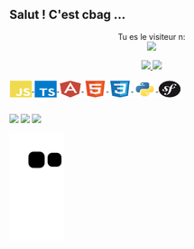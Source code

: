 ## Salut ! C'est cbag ...
<p align="center"> 
  Tu es le visiteur n: <br>
  <img src="https://profile-counter.glitch.me/joe-pierre/count.svg" />
</p>
<div align="center">
  <a href="https://github.com/cbag1">
  <img height="180em" src="https://github-readme-stats.vercel.app/api?username=cbag1&show_icons=true&theme=dracula&include_all_commits=true&count_private=true%22/">
  <img height="180em" src="https://github-readme-stats.vercel.app/api/top-langs/?username=cbag1&layout=compact&langs_count=7&theme=dracula/">
</div>
<div style="display: inline_block"><br>
  <img align="center" alt="Js" height="30" width="40" src="https://raw.githubusercontent.com/devicons/devicon/master/icons/javascript/javascript-plain.svg">
  <img align="center" alt="Ts" height="30" width="40" src="https://raw.githubusercontent.com/devicons/devicon/master/icons/typescript/typescript-plain.svg">
  <img align="center" alt="Angular" height="30" width="40" src="https://raw.githubusercontent.com/devicons/devicon/master/icons/angularjs/angularjs-plain.svg">
  <img align="center" alt="HTML" height="30" width="40" src="https://raw.githubusercontent.com/devicons/devicon/master/icons/html5/html5-original.svg">
  <img align="center" alt="CSS" height="30" width="40" src="https://raw.githubusercontent.com/devicons/devicon/master/icons/css3/css3-original.svg">
  <img align="center" alt="Python" height="30" width="40" src="https://raw.githubusercontent.com/devicons/devicon/master/icons/python/python-original.svg">
  <img align="center" alt="Symfony" height="30" width="40" src="https://raw.githubusercontent.com/devicons/devicon/master/icons/symfony/symfony-original.svg">

</div>

  ##

<div> 
  <a href="https://www.youtube.com/channel/UCant3mSRIzYcYzpP2m87m5A" target="_blank"><img src="https://img.shields.io/badge/YouTube-FF0000?style=for-the-badge&logo=youtube&logoColor=white" target="_blank"></a> 	
  <a href = "mailto:bacargoudiaby@gmail.com"><img src="https://img.shields.io/badge/-Gmail-%23333?style=for-the-badge&logo=gmail&logoColor=white" target="_blank"></a>
  <a href="https://www.linkedin.com/in/cheikh-babacar-goudiaby/" target="_blank"><img src="https://img.shields.io/badge/-LinkedIn-%230077B5?style=for-the-badge&logo=linkedin&logoColor=white" target="_blank"></a> 

  ![Snake animation](https://github.com/rafaballerini/rafaballerini/blob/output/github-contribution-grid-snake.svg)

</div>

